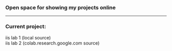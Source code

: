 ### Open space for showing my projects online
---
### Current project:
 iis lab 1 (local source)
 <br/>iis lab 2 (colab.research.google.com source)
